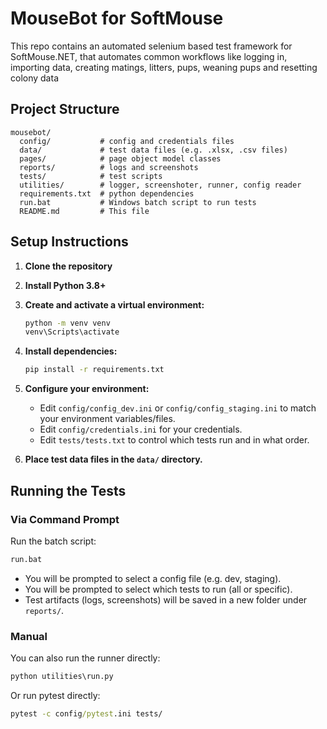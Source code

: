 # MouseBot for SoftMouse

This repo contains an automated selenium based test framework for SoftMouse.NET, that automates common workflows like logging in, importing data, creating matings, litters, pups, weaning pups and resetting colony data

## Project Structure
```
mousebot/
  config/           # config and credentials files
  data/             # test data files (e.g. .xlsx, .csv files)
  pages/            # page object model classes
  reports/          # logs and screenshots
  tests/            # test scripts
  utilities/        # logger, screenshoter, runner, config reader
  requirements.txt  # python dependencies
  run.bat           # Windows batch script to run tests
  README.md         # This file
```

## Setup Instructions

1. **Clone the repository**

2. **Install Python 3.8+**

3. **Create and activate a virtual environment:**
   ```cmd
   python -m venv venv
   venv\Scripts\activate
   ```

4. **Install dependencies:**
   ```cmd
   pip install -r requirements.txt
   ```

5. **Configure your environment:**
   - Edit `config/config_dev.ini` or `config/config_staging.ini` to match your environment variables/files.
   - Edit `config/credentials.ini` for your credentials.
   - Edit `tests/tests.txt` to control which tests run and in what order.

6. **Place test data files in the `data/` directory.**

## Running the Tests

### Via Command Prompt

Run the batch script:
```cmd
run.bat
```
- You will be prompted to select a config file (e.g. dev, staging).
- You will be prompted to select which tests to run (all or specific).
- Test artifacts (logs, screenshots) will be saved in a new folder under `reports/`.

### Manual

You can also run the runner directly:
```cmd
python utilities\run.py
```

Or run pytest directly:
```cmd
pytest -c config/pytest.ini tests/
```